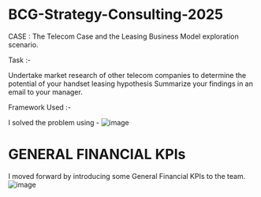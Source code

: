 # BCG-Strategy-Consulting-2025
CASE : The Telecom Case and the Leasing Business Model exploration scenario.

Task :-

Undertake market research of other telecom companies to determine the potential of your handset leasing hypothesis 
Summarize your findings in an email to your manager.


Framework Used :- 

 I solved the problem using -
 ![image](https://github.com/user-attachments/assets/141ee194-e59d-4f98-a3d3-58ba4a9eb2c8)

# GENERAL FINANCIAL KPIs 
I moved forward by introducing some General Financial KPIs to the team. 
![image](https://github.com/user-attachments/assets/5f6eddfb-56e6-4628-a6d9-bed8106f2d2c)

